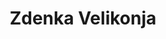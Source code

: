---
SICRIS: 15295
draft: false
fixName: zdenka_velikonja
location: R3.74 - Kabinet
mailInfo: zdenka.velikonja@fri.uni-lj.si
officeHours: null
profName: Zdenka Velikonja
profTitle: Student Affairs
telephoneInfo: null
title: Zdenka Velikonja
---